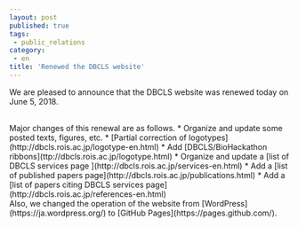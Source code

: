 ```yaml
---
layout: post
published: true
tags:
 - public_relations
category:
 - en
title: 'Renewed the DBCLS website'
---
```

We are pleased to announce that the DBCLS website was renewed today on June 5, 2018.

<br />
Major changes of this renewal are as follows.
 * Organize and update some posted texts, figures, etc.
 * [Partial correction of logotypes](http://dbcls.rois.ac.jp/logotype-en.html)
 * Add [DBCLS/BioHackathon ribbons](ttp://dbcls.rois.ac.jp/logotype.html)
 * Organize and update a [list of DBCLS services page ](http://dbcls.rois.ac.jp/services-en.html)
 * Add a [list of published papers page](http://dbcls.rois.ac.jp/publications.html)
 * Add a [list of papers citing DBCLS services page](http://dbcls.rois.ac.jp/references-en.html)  

<br />
Also, we changed the operation of the website from [WordPress](https://ja.wordpress.org/) to [GitHub Pages](https://pages.github.com/).
